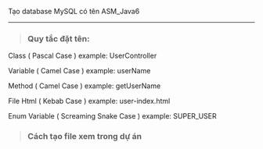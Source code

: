 Tạo database MySQL có tên ASM_Java6

---------------------------------------
> ### Quy tắc đặt tên:

Class ( Pascal Case ) example: UserController

Variable ( Camel Case ) example: userName

Method ( Camel Case ) example: getUserName

File Html ( Kebab Case ) example: user-index.html

Enum Variable ( Screaming Snake Case ) example: SUPER_USER

> ### Cách tạo file xem trong dự án 
